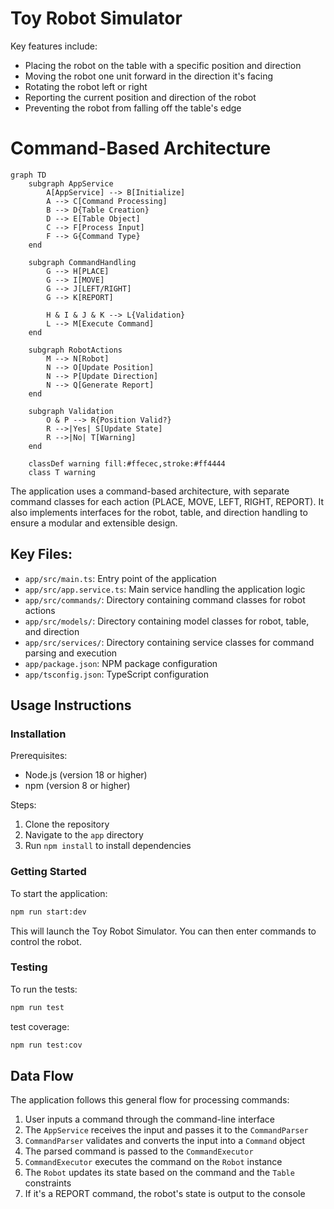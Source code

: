 # Toy Robot Simulator

Key features include:
- Placing the robot on the table with a specific position and direction
- Moving the robot one unit forward in the direction it's facing
- Rotating the robot left or right
- Reporting the current position and direction of the robot
- Preventing the robot from falling off the table's edge

# Command-Based Architecture

```mermaid
graph TD
    subgraph AppService
        A[AppService] --> B[Initialize]
        A --> C[Command Processing]
        B --> D{Table Creation}
        D --> E[Table Object]
        C --> F[Process Input]
        F --> G{Command Type}
    end

    subgraph CommandHandling
        G --> H[PLACE]
        G --> I[MOVE]
        G --> J[LEFT/RIGHT]
        G --> K[REPORT]
        
        H & I & J & K --> L{Validation}
        L --> M[Execute Command]
    end

    subgraph RobotActions
        M --> N[Robot]
        N --> O[Update Position]
        N --> P[Update Direction]
        N --> Q[Generate Report]
    end

    subgraph Validation
        O & P --> R{Position Valid?}
        R -->|Yes| S[Update State]
        R -->|No| T[Warning]
    end

    classDef warning fill:#ffecec,stroke:#ff4444
    class T warning
```

The application uses a command-based architecture, with separate command classes for each action (PLACE, MOVE, LEFT, RIGHT, REPORT). It also implements interfaces for the robot, table, and direction handling to ensure a modular and extensible design.


## Key Files:
- `app/src/main.ts`: Entry point of the application
- `app/src/app.service.ts`: Main service handling the application logic
- `app/src/commands/`: Directory containing command classes for robot actions
- `app/src/models/`: Directory containing model classes for robot, table, and direction
- `app/src/services/`: Directory containing service classes for command parsing and execution
- `app/package.json`: NPM package configuration
- `app/tsconfig.json`: TypeScript configuration

## Usage Instructions

### Installation

Prerequisites:
- Node.js (version 18 or higher)
- npm (version 8 or higher)

Steps:
1. Clone the repository
2. Navigate to the `app` directory
3. Run `npm install` to install dependencies

### Getting Started

To start the application:

```bash
npm run start:dev
```

This will launch the Toy Robot Simulator. You can then enter commands to control the robot.


### Testing

To run the tests:

```bash
npm run test
```

test coverage:

```bash
npm run test:cov
```


## Data Flow

The application follows this general flow for processing commands:

1. User inputs a command through the command-line interface
2. The `AppService` receives the input and passes it to the `CommandParser`
3. `CommandParser` validates and converts the input into a `Command` object
4. The parsed command is passed to the `CommandExecutor`
5. `CommandExecutor` executes the command on the `Robot` instance
6. The `Robot` updates its state based on the command and the `Table` constraints
7. If it's a REPORT command, the robot's state is output to the console